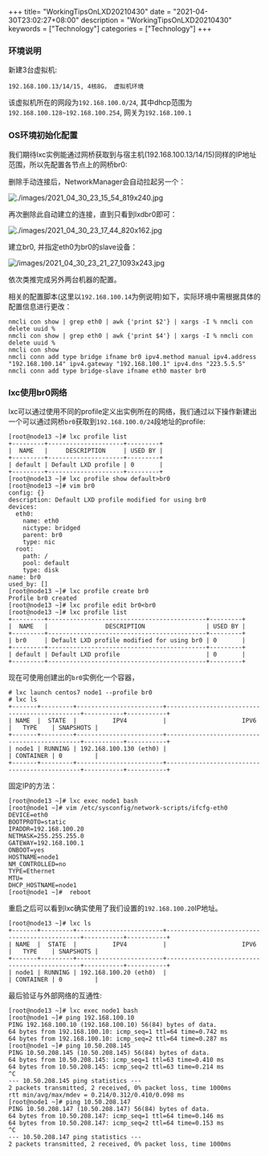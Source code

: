 +++
title= "WorkingTipsOnLXD20210430"
date = "2021-04-30T23:02:27+08:00"
description = "WorkingTipsOnLXD20210430"
keywords = ["Technology"]
categories = ["Technology"]
+++
### 环境说明
新建3台虚拟机:    

```
192.168.100.13/14/15, 4核8G， 虚拟机环境
```
该虚拟机所在的网段为`192.168.100.0/24`, 其中dhcp范围为`192.168.100.128~192.168.100.254`, 网关为`192.168.100.1`

### OS环境初始化配置
我们期待lxc实例能通过网桥获取到与宿主机(192.168.100.13/14/15)同样的IP地址范围，所以先配置各节点上的网桥br0:    

删除手动连接后，NetworkManager会自动拉起另一个：   

![./images/2021_04_30_23_15_54_819x240.jpg](./images/2021_04_30_23_15_54_819x240.jpg)

再次删除此自动建立的连接，直到只看到lxdbr0即可：   

![./images/2021_04_30_23_17_44_820x162.jpg](./images/2021_04_30_23_17_44_820x162.jpg)


建立br0, 并指定eth0为br0的slave设备：    

![/images/2021_04_30_23_21_27_1093x243.jpg](/images/2021_04_30_23_21_27_1093x243.jpg)

依次类推完成另外两台机器的配置。   

相关的配置脚本(这里以`192.168.100.14`为例说明)如下，实际环境中需根据具体的配置信息进行更改：    


```
nmcli con show | grep eth0 | awk {'print $2'} | xargs -I % nmcli con delete uuid %
nmcli con show | grep eth0 | awk {'print $4'} | xargs -I % nmcli con delete uuid %
nmcli con show
nmcli conn add type bridge ifname br0 ipv4.method manual ipv4.address "192.168.100.14" ipv4.gateway "192.168.100.1" ipv4.dns "223.5.5.5"
nmcli conn add type bridge-slave ifname eth0 master br0
```

### lxc使用br0网络
lxc可以通过使用不同的profile定义出实例所在的网络，我们通过以下操作新建出一个可以通过网桥`br0`获取到`192.168.100.0/24`段地址的profile:    

```
[root@node13 ~]# lxc profile list
+---------+---------------------+---------+
|  NAME   |     DESCRIPTION     | USED BY |
+---------+---------------------+---------+
| default | Default LXD profile | 0       |
+---------+---------------------+---------+
[root@node13 ~]# lxc profile show default>br0
[root@node13 ~]# vim br0
config: {}
description: Default LXD profile modified for using br0
devices:
  eth0:
    name: eth0
    nictype: bridged
    parent: br0
    type: nic
  root:
    path: /
    pool: default
    type: disk
name: br0
used_by: []
[root@node13 ~]# lxc profile create br0
Profile br0 created
[root@node13 ~]# lxc profile edit br0<br0
[root@node13 ~]# lxc profile list
+---------+--------------------------------------------+---------+
|  NAME   |                DESCRIPTION                 | USED BY |
+---------+--------------------------------------------+---------+
| br0     | Default LXD profile modified for using br0 | 0       |
+---------+--------------------------------------------+---------+
| default | Default LXD profile                        | 0       |
+---------+--------------------------------------------+---------+

```
现在可使用创建出的`br0`实例化一个容器，   


```
# lxc launch centos7 node1 --profile br0
# lxc ls
+-------+---------+------------------------+----------------------------------------------+-----------+-----------+
| NAME  |  STATE  |          IPV4          |                     IPV6                     |   TYPE    | SNAPSHOTS |
+-------+---------+------------------------+----------------------------------------------+-----------+-----------+
| node1 | RUNNING | 192.168.100.130 (eth0) |                                              | CONTAINER | 0         |
+-------+---------+------------------------+----------------------------------------------+-----------+-----------+

```
固定IP的方法：   

```
[root@node13 ~]# lxc exec node1 bash
[root@node1 ~]# vim /etc/sysconfig/network-scripts/ifcfg-eth0 
DEVICE=eth0
BOOTPROTO=static
IPADDR=192.168.100.20
NETMASK=255.255.255.0
GATEWAY=192.168.100.1
ONBOOT=yes
HOSTNAME=node1
NM_CONTROLLED=no
TYPE=Ethernet
MTU=
DHCP_HOSTNAME=node1
[root@node1 ~]#  reboot
```
重启之后可以看到lxc确实使用了我们设置的`192.168.100.20`IP地址。   

```
[root@node13 ~]# lxc ls
+-------+---------+------------------------+----------------------------------------------+-----------+-----------+
| NAME  |  STATE  |          IPV4          |                     IPV6                     |   TYPE    | SNAPSHOTS |
+-------+---------+------------------------+----------------------------------------------+-----------+-----------+
| node1 | RUNNING | 192.168.100.20 (eth0)  |                                              | CONTAINER | 0         |

```

最后验证与外部网络的互通性:    

```
[root@node13 ~]# lxc exec node1 bash
[root@node1 ~]# ping 192.168.100.10
PING 192.168.100.10 (192.168.100.10) 56(84) bytes of data.
64 bytes from 192.168.100.10: icmp_seq=1 ttl=64 time=0.742 ms
64 bytes from 192.168.100.10: icmp_seq=2 ttl=64 time=0.287 ms
[root@node1 ~]# ping 10.50.208.145
PING 10.50.208.145 (10.50.208.145) 56(84) bytes of data.
64 bytes from 10.50.208.145: icmp_seq=1 ttl=63 time=0.410 ms
64 bytes from 10.50.208.145: icmp_seq=2 ttl=63 time=0.214 ms
^C
--- 10.50.208.145 ping statistics ---
2 packets transmitted, 2 received, 0% packet loss, time 1000ms
rtt min/avg/max/mdev = 0.214/0.312/0.410/0.098 ms
[root@node1 ~]# ping 10.50.208.147
PING 10.50.208.147 (10.50.208.147) 56(84) bytes of data.
64 bytes from 10.50.208.147: icmp_seq=1 ttl=64 time=0.146 ms
64 bytes from 10.50.208.147: icmp_seq=2 ttl=64 time=0.153 ms
^C
--- 10.50.208.147 ping statistics ---
2 packets transmitted, 2 received, 0% packet loss, time 1000ms

```
